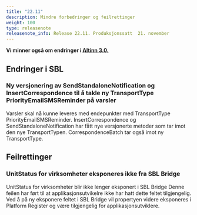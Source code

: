```yaml
---
title: "22.11"
description: Mindre forbedringer og feilrettinger
weight: 100
type: releasenote
releasenote_info: Release 22.11. Produksjonssatt  21. november
---
```

**Vi minner også om endringer i [Altinn 3.0.](https://github.com/Altinn/altinn-studio/releases)**

## Endringer i SBL

### Ny versjonering av SendStandaloneNotification og InsertCorrespondence til å takle ny TransportType PriorityEmailSMSReminder på varsler

Varsler skal nå kunne leveres med endepunkter med TransportType PriorityEmailSMSReminder. InsertCorrespondence og SendStandaloneNotification har fått nye versjonerte metoder som tar imot den nye TransportTypen. CorrespondenceBatch tar også imot ny TransportType.

## Feilrettinger

### UnitStatus for virksomheter eksponeres ikke fra SBL Bridge

UnitStatus for virksomheter blir ikke lenger eksponert i SBL Bridge Denne feilen har ført til at applikasjonsutvikelre ikke har hatt dette feltet tilgjengelig. Ved å på ny eksponere feltet i SBL Bridge vil propertyen videre eksponeres i Platform Register og være tilgjengelig for applikasjonsutviklere.

